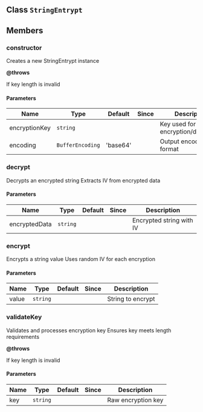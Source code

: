 ## Class `StringEntrypt`


## Members

### constructor
Creates a new StringEntrypt instance

**@throws** 

If key length is invalid


#### Parameters
| Name | Type | Default | Since | Description |
|------|------|---------|-------|------------|
|  encryptionKey  | `string` |  |  | Key used for encryption/decryption |
|  encoding  | `BufferEncoding` | 'base64' |  | Output encoding format |


### decrypt
Decrypts an encrypted string
Extracts IV from encrypted data


#### Parameters
| Name | Type | Default | Since | Description |
|------|------|---------|-------|------------|
|  encryptedData  | `string` |  |  | Encrypted string with IV |


### encrypt
Encrypts a string value
Uses random IV for each encryption


#### Parameters
| Name | Type | Default | Since | Description |
|------|------|---------|-------|------------|
|  value  | `string` |  |  | String to encrypt |


### validateKey
Validates and processes encryption key
Ensures key meets length requirements

**@throws** 

If key length is invalid


#### Parameters
| Name | Type | Default | Since | Description |
|------|------|---------|-------|------------|
|  key  | `string` |  |  | Raw encryption key |

